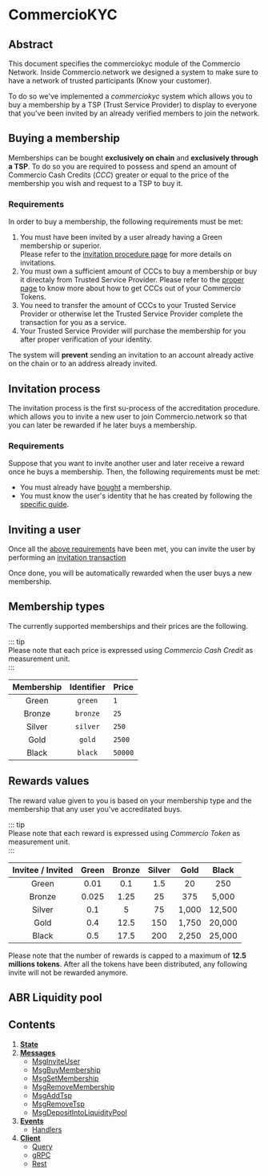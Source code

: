 <!--
order: 0
title: Commerciokyc Overview
parent:
  title: "commerciokyc"
-->

# CommercioKYC 

## Abstract

This document specifies the commerciokyc module of the Commercio Network.
Inside Commercio.network we designed a system to make sure to have a network of trusted participants (Know your customer).

To do so we've implemented a *commerciokyc* system which allows you to buy a membership by a TSP (Trust Service Provider) to display to everyone that you've been invited by an already verified members to join the network. 

## Buying a membership
Memberships can be bought **exclusively on chain** and **exclusively through a TSP**. 
To do so you are required to possess and spend an amount of Commercio Cash Credits (*CCC*) greater or 
equal to the price of the membership you wish and request to a TSP to buy it. 

### Requirements
In order to buy a membership, the following requirements must be met: 

1. You must have been invited by a user already having a Green membership or superior.  
   Please refer to the [invitation procedure page](#invitation-process) 
   for more details on invitations. 
2. You must own a sufficient amount of CCCs to buy a membership or buy it directaly from Trusted Service Provider. 
   Please refer to the [proper page](../commerciomint/README.md) to know more about how to get CCCs out of your Commercio Tokens.
3. You need to transfer the amount of CCCs to your Trusted Service Provider or otherwise let the Trusted Service Provider complete the transaction for you as a service.
4. Your Trusted Service Provider will purchase the membership for you after proper verification of your identity.
   
The system will **prevent** sending an invitation to an account already active on the chain or to an address already invited.

## Invitation process
The invitation process is the first su-process of the accreditation procedure. 
which allows you to invite a new user to join Commercio.network so that you can later be rewarded if he later
buys a membership.  

### Requirements
Suppose that you want to invite another user and later receive a reward once he buys a membership. 
Then, the following requirements must be met:

* You must already have [bought](#buying-a-membership) a membership. 
* You must know the user's identity that he has created by following the [specific guide](../id/tx/create-an-identity.md).

## Inviting a user
Once all the [above requirements](#requirements) have been met, you can invite the user by performing an
[invitation transaction](02_messages.md#msginviteuser) 

Once done, you will be automatically rewarded when the user buys a new membership.  

## Membership types
The currently supported memberships and their prices are the following.

::: tip  
Please note that each price is expressed using *Commercio Cash Credit* as measurement unit.  
::: 

| Membership | Identifier | Price | 
| :-------: | :---: | :---- |
| Green | `green` | `1` | 
| Bronze | `bronze` | `25` | 
| Silver | `silver` | `250` | 
| Gold | `gold` | `2500` | 
| Black | `black` | `50000` |

## Rewards values
The reward value given to you is based on your membership type and the membership 
that any user you've accreditated buys. 

::: tip  
Please note that each reward is expressed using *Commercio Token* as measurement unit.  
::: 

| Invitee / Invited | Green | Bronze | Silver | Gold | Black |
| :--------------: | :----: | :----: | :----: | :---: | :---: |
| Green | 0.01 | 0.1 | 1.5 | 20 | 250 | 
| Bronze | 0.025 | 1.25 | 25 | 375 | 5,000 | 
| Silver | 0.1 | 5 | 75 | 1,000 | 12,500 |
| Gold | 0.4 | 12.5 | 150 | 1,750 | 20,000 |
| Black | 0.5 | 17.5 | 200 | 2,250 | 25,000 |  

Please note that the number of rewards is capped to a maximum of **12.5 millions tokens**.
After all the tokens have been distributed, any following invite will not be rewarded anymore.

## ABR Liquidity pool



## Contents

1. **[State](01_state.md)**
2. **[Messages](02_messages.md)**
   - [MsgInviteUser](02_messages.md#msginviteuser)
   - [MsgBuyMembership](02_messages.md#msgbuymembership)
   - [MsgSetMembership](02_messages.md#msgsetmembership)
   - [MsgRemoveMembership](02_messages.md#msgremovemembership)
   - [MsgAddTsp](02_messages.md#msgaddtsp)
   - [MsgRemoveTsp](02_messages.md#msgremovetsp)
   - [MsgDepositIntoLiquidityPool](02_messages.md#msgdepositintoliquiditypool)
3. **[Events](03_events.md)**
   - [Handlers](03_events.md#handlers)
4. **[Client](04_client.md)**
   - [Query](04_client.md#query)
   - [gRPC](04_client.md#gRPC)
   - [Rest](04_client.md#rest)
